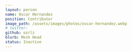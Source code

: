 ```yaml
---
layout: person
name: Oscar Hernandez
position: Contributor
image_path: /assets/images/photos/oscar-hernandez.webp
# twitter:
github: ozrlz
blurb: Mesh Head
status: Inactive
---
```

